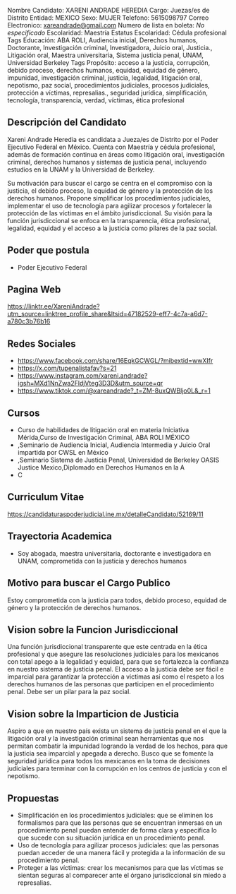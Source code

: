 Nombre Candidato: XARENI ANDRADE HEREDIA
Cargo: Juezas/es de Distrito
Entidad: MEXICO
Sexo: MUJER
Telefono: 5615098797
Correo Electronico: xareandrade@gmail.com
Numero de lista en boleta: *No especificado*
Escolaridad: Maestría
Estatus Escolaridad: Cédula profesional
Tags Educación: ABA ROLI, Audiencia inicial, Derechos humanos, Doctorante, Investigación criminal, Investigadora, Juicio oral, Justicia., Litigación oral, Maestra universitaria, Sistema justicia penal, UNAM, Universidad Berkeley
Tags Propósito: acceso a la justicia, corrupción, debido proceso, derechos humanos, equidad, equidad de género, impunidad, investigación criminal, justicia, legalidad, litigación oral, nepotismo, paz social, procedimientos judiciales, procesos judiciales, protección a víctimas, represalias., seguridad jurídica, simplificación, tecnología, transparencia, verdad, víctimas, ética profesional


## Descripción del Candidato 

Xareni Andrade Heredia es candidata a Jueza/es de Distrito por el Poder Ejecutivo Federal en México. Cuenta con Maestría y cédula profesional, además de formación continua en áreas como litigación oral, investigación criminal, derechos humanos y sistemas de justicia penal, incluyendo estudios en la UNAM y la Universidad de Berkeley.

Su motivación para buscar el cargo se centra en el compromiso con la justicia, el debido proceso, la equidad de género y la protección de los derechos humanos. Propone simplificar los procedimientos judiciales, implementar el uso de tecnología para agilizar procesos y fortalecer la protección de las víctimas en el ámbito jurisdiccional. Su visión para la función jurisdiccional se enfoca en la transparencia, ética profesional, legalidad, equidad y el acceso a la justicia como pilares de la paz social.


## Poder que postula

- Poder Ejecutivo Federal


## Pagina Web

https://linktr.ee/XareniAndrade?utm_source=linktree_profile_share&ltsid=47182529-eff7-4c7a-a6d7-a780c3b76b16


## Redes Sociales

- https://www.facebook.com/share/16EqkGCWGL/?mibextid=wwXIfr
- https://x.com/tupenalistafav?s=21
- https://www.instagram.com/xareni.andrade?igsh=MXd1NnZwa2FldjVteg3D3D&utm_source=qr
- https://www.tiktok.com/@xareandrade?_t=ZM-8uxQWBljo0L&_r=1


## Cursos

- Curso de habilidades de litigación oral en materia  Iniciativa Mérida,Curso de Investigación Criminal, ABA ROLI MÉXICO
- ,Seminario de Audiencia Inicial, Audiencia Intermedia y Juicio Oral impartida por CWSL en México
- ,Seminario Sistema de Justicia Penal, Universidad de Berkeley OASIS Justice Mexico,Diplomado en Derechos Humanos en la  A
- C


## Curriculum Vitae

https://candidaturaspoderjudicial.ine.mx/detalleCandidato/52169/11


## Trayectoria Academica

- Soy abogada, maestra universitaria, doctorante e investigadora en UNAM, comprometida con la justicia y derechos humanos


## Motivo para buscar el Cargo Publico

Estoy comprometida con la justicia para todos, debido proceso, equidad de género y la protección de derechos humanos.


## Vision sobre la Funcion Jurisdiccional

Una función jurisdiccional transparente que este centrada en la ética profesional y que asegure las resoluciones judiciales para los mexicanos con total apego a la legalidad y equidad, para que se fortalezca la confianza en nuestro sistema de justicia penal. El acceso a la justicia debe ser fácil e imparcial para garantizar la protección a victimas así como el respeto a los derechos humanos de las personas que participen en el procedimiento penal. Debe ser un pilar para la paz social.


## Vision sobre la Imparticion de Justicia

Aspiro a que en nuestro país exista un sistema de justicia penal en el que la litigación oral y la investigación criminal sean herramientas que nos permitan combatir la impunidad logrando la verdad de los hechos, para que la justicia sea imparcial y apegada a derecho. Busco que se fomente la seguridad jurídica para todos los mexicanos en la toma de decisiones judiciales para terminar con la corrupción en los centros de justicia y con el nepotismo.


## Propuestas

- Simplificación en los procedimientos judiciales: que se eliminen los formalismos para que las personas que se encuentran inmersas en un procedimiento penal puedan entender de forma clara y especifica lo que sucede con su situación jurídica en un procedimiento penal.
- Uso de tecnología para agilizar procesos judiciales: que las personas puedan acceder de una manera fácil y protegida a la información de su procedimiento penal.
- Proteger a las víctimas: crear los mecanismos para que las víctimas se sientan seguras al comparecer ante el órgano jurisdiccional sin miedo a represalias.

